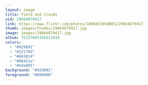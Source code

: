 ```yaml
---
layout: image
title: Field and Clouds
uid: 29664879417
link: https://www.flickr.com/photos/160685305@N03/29664879417
thumb: images/thumbs/29664879417.jpg
image: images/29664879417.jpg
album: 72157695356511910
colors: 
  - "#929091"
  - "#22170d"
  - "#663014"
  - "#86451e"
  - "#e4a885"
background: "#929091"
foreground: "#000000"
---
```


